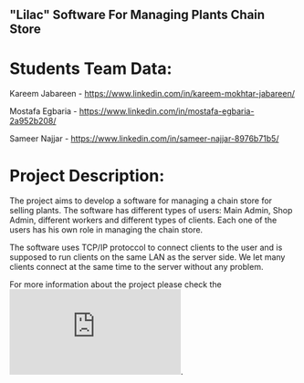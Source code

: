 ## "Lilac" Software For Managing Plants Chain Store

# Students Team Data:

Kareem Jabareen     -   https://www.linkedin.com/in/kareem-mokhtar-jabareen/

Mostafa Egbaria     -   https://www.linkedin.com/in/mostafa-egbaria-2a952b208/

Sameer Najjar       -   https://www.linkedin.com/in/sameer-najjar-8976b71b5/

# Project Description:

The project aims to develop a software for managing a chain store for selling plants. The software has different types of users: Main Admin, Shop Admin, different workers and different types of clients. Each one of the users has his own role in managing the chain store.

The software uses TCP/IP protoccol to connect clients to the user and is supposed to run clients on the same LAN as the server side. We let many clients connect at the same time to the server without any problem.

For more information about the project please check the ![PDF file](https://github.com/KareemJBR/plants-shop/blob/kareem/Project%20Description%20-%20Hebrew.pdf).
